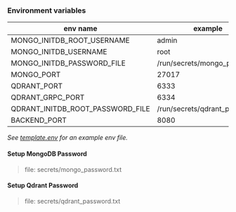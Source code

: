 ### Environment variables

| env name                         | example                      |
|----------------------------------|------------------------------|
| MONGO_INITDB_ROOT_USERNAME       | admin                        |
| MONGO_INITDB_USERNAME            | root                         |
| MONGO_INITDB_PASSWORD_FILE       | /run/secrets/mongo_password  |
| MONGO_PORT                       | 27017                        |
| QDRANT_PORT                      | 6333                         |
| QDRANT_GRPC_PORT                 | 6334                         |
| QDRANT_INITDB_ROOT_PASSWORD_FILE | /run/secrets/qdrant_password |
| BACKEND_PORT                     | 8080                         |

_See [template.env](template.env) for an example env file._

#### Setup MongoDB Password

> file: secrets/mongo_password.txt

#### Setup Qdrant Password

> file: secrets/qdrant_password.txt
